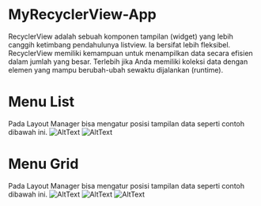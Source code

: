 # MyRecyclerView-App
RecyclerView adalah sebuah komponen tampilan (widget) yang lebih canggih ketimbang pendahulunya listview. Ia bersifat lebih fleksibel. RecyclerView memiliki kemampuan untuk menampilkan data secara efisien dalam jumlah yang besar. Terlebih jika Anda memiliki koleksi data dengan elemen yang mampu berubah-ubah sewaktu dijalankan (runtime).
# Menu List 
Pada Layout Manager bisa mengatur posisi tampilan data seperti contoh dibawah ini.
![AltText](https://github.com/najmi10/MyRecyclerView-App/blob/master/List1.png)
![AltText](https://github.com/najmi10/MyRecyclerView-App/blob/master/List2.png)
# Menu Grid 
Pada Layout Manager bisa mengatur posisi tampilan data seperti contoh dibawah ini.
![AltText](https://github.com/najmi10/MyRecyclerView-App/blob/master/Grid1.png)
![AltText](https://github.com/najmi10/MyRecyclerView-App/blob/master/Grid2.png)
![AltText](https://github.com/najmi10/MyRecyclerView-App/blob/master/Grid3.png)
